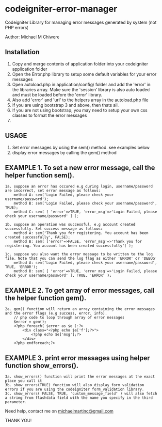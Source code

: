 # codeigniter-error-manager

Codeigniter Library for managing error messages generated by system (not PHP errors)
 
Author: Michael M Chiwere

Installation
-----------------

1.	Copy and merge contents of application folder into your codeigniter application folder
2.	Open the Error.php library to setup some default variables for your error messages
3.	Open autoload.php in application/config/ folder and add the 'error' in the libraries array. Make sure the 'session' library is also auto loaded and must be loaded 		before the 'error' library.
4.	Also add 'error' and 'url' to the helpers array in the autoload.php file
5. 	If you are using bootstrap 3 and above, then thats all.
6. 	If you are not using bootstrap, you may need to setup your own css classes to format the error messages
7. 

USAGE
-----------------
1. Set error messages by using the sem() method. see examples below
2. display error messages by calling the gem() method


EXAMPLE 1. To set a new error message, call the helper function sem().
------------------------------------------------------------------------
	1a. suppose an error has occured e.g during login, username/password are incorrect, set error message as follows:
		method A: sem('Login Failed, please check your username/password');
		method B: sem('Login Failed, please check your username/password', TRUE);
		method C: sem( [ 'error'=>TRUE, 'error_msg'=>'Login Failed, please check your username/password' ] );
		
	1b. suppose an operation was successful, e.g account created successfully. Set success message as follows:
		method A: sem('Thank you for registering. You account has been created successfully', FALSE);
		method B: sem( ['error'=>FALSE, 'error_msg'=>'Thank you for registering. You account has been created successfully'] );
	
	1c. suppose you also want the error message to be written to the log file. Note that you can send the log flag as either 'ERROR' or 'DEBUG'
		method A: sem('Login Failed, please check your username/password', TRUE, 'ERROR');
		method B: sem( [ 'error'=>TRUE, 'error_msg'=>'Login Failed, please check your username/password' ], TRUE, 'ERROR' );


EXAMPLE 2. To get array of error messages, call the helper function gem().
--------------------------------------------------------------------------
	2a. gem() function will return an array containing the error messages and the error flags (e.g success, error, info).
		// php code to loop through array of error messages
		$error = gem();
		<?php foreach( $error as $e ):?>
			<div class="<?php echo $e['f'];?>">
				<?php echo $e['msg'];?>
			</div>
		<?php endforeach;?>
		

EXAMPLE 3. print error messages using helper function show_errors().
---------------------------------------------------------------------------
	3a. show_errors() function will print the error messages at the exact place you call it
	3b. show_errors(TRUE) function will also display form validation errors if you are using the codeigniter form_validation library.
	3c. show_errors( FALSE, TRUE, 'custom_message_field' ) will also fetch a string from flashdata field with the name you specify in the third parameter.



Need help, contact me on michaelmartinc@gmail.com


THANK YOU!
